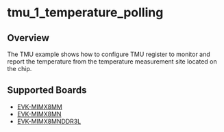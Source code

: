 # tmu_1_temperature_polling

## Overview
The TMU example shows how to configure TMU register to monitor and report the temperature from
the temperature measurement site located on the chip.

## Supported Boards
- [EVK-MIMX8MM](../../../_boards/evkmimx8mm/driver_examples/tmu/temperature_polling/example_board_readme.md)
- [EVK-MIMX8MN](../../../_boards/evkmimx8mn/driver_examples/tmu/temperature_polling/example_board_readme.md)
- [EVK-MIMX8MNDDR3L](../../../_boards/evkmimx8mnddr3l/driver_examples/tmu/temperature_polling/example_board_readme.md)
